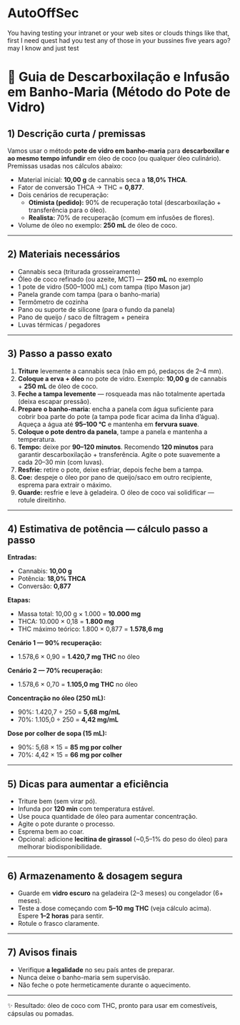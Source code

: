 # AutoOffSec
You having testing your intranet or your web sites or clouds things like that, first I need quest had you test any of those in your bussines five years ago? may I know and just test



# 🌿 Guia de Descarboxilação e Infusão em Banho-Maria (Método do Pote de Vidro)

## 1) Descrição curta / premissas
Vamos usar o método **pote de vidro em banho-maria** para **descarboxilar e ao mesmo tempo infundir** em óleo de coco (ou qualquer óleo culinário).  
Premissas usadas nos cálculos abaixo:
- Material inicial: **10,00 g** de cannabis seca a **18,0% THCA**.  
- Fator de conversão THCA → THC = **0,877**.  
- Dois cenários de recuperação:
  - **Otimista (pedido):** 90% de recuperação total (descarboxilação + transferência para o óleo).  
  - **Realista:** 70% de recuperação (comum em infusões de flores).  
- Volume de óleo no exemplo: **250 mL** de óleo de coco.

---

## 2) Materiais necessários
- Cannabis seca (triturada grosseiramente)  
- Óleo de coco refinado (ou azeite, MCT) — **250 mL** no exemplo  
- 1 pote de vidro (500–1000 mL) com tampa (tipo Mason jar)  
- Panela grande com tampa (para o banho-maria)  
- Termômetro de cozinha  
- Pano ou suporte de silicone (para o fundo da panela)  
- Pano de queijo / saco de filtragem + peneira  
- Luvas térmicas / pegadores  

---

## 3) Passo a passo exato
1. **Triture** levemente a cannabis seca (não em pó, pedaços de 2–4 mm).  
2. **Coloque a erva + óleo** no pote de vidro. Exemplo: **10,00 g** de cannabis + **250 mL** de óleo de coco.  
3. **Feche a tampa levemente** — rosqueada mas não totalmente apertada (deixa escapar pressão).  
4. **Prepare o banho-maria:** encha a panela com água suficiente para cobrir boa parte do pote (a tampa pode ficar acima da linha d’água). Aqueça a água até **95–100 °C** e mantenha em **fervura suave**.  
5. **Coloque o pote dentro da panela**, tampe a panela e mantenha a temperatura.  
6. **Tempo:** deixe por **90–120 minutos**. Recomendo **120 minutos** para garantir descarboxilação + transferência. Agite o pote suavemente a cada 20–30 min (com luvas).  
7. **Resfrie:** retire o pote, deixe esfriar, depois feche bem a tampa.  
8. **Coe:** despeje o óleo por pano de queijo/saco em outro recipiente, esprema para extrair o máximo.  
9. **Guarde:** resfrie e leve à geladeira. O óleo de coco vai solidificar — rotule direitinho.

---

## 4) Estimativa de potência — cálculo passo a passo

**Entradas:**
- Cannabis: **10,00 g**  
- Potência: **18,0% THCA**  
- Conversão: **0,877**  

**Etapas:**  
- Massa total: 10,00 g × 1.000 = **10.000 mg**  
- THCA: 10.000 × 0,18 = **1.800 mg**  
- THC máximo teórico: 1.800 × 0,877 = **1.578,6 mg**  

**Cenário 1 — 90% recuperação:**  
- 1.578,6 × 0,90 = **1.420,7 mg THC** no óleo  

**Cenário 2 — 70% recuperação:**  
- 1.578,6 × 0,70 = **1.105,0 mg THC** no óleo  

**Concentração no óleo (250 mL):**  
- 90%: 1.420,7 ÷ 250 = **5,68 mg/mL**  
- 70%: 1.105,0 ÷ 250 = **4,42 mg/mL**  

**Dose por colher de sopa (15 mL):**  
- 90%: 5,68 × 15 = **85 mg por colher**  
- 70%: 4,42 × 15 = **66 mg por colher**  

---

## 5) Dicas para aumentar a eficiência
- Triture bem (sem virar pó).  
- Infunda por **120 min** com temperatura estável.  
- Use pouca quantidade de óleo para aumentar concentração.  
- Agite o pote durante o processo.  
- Esprema bem ao coar.  
- Opcional: adicione **lecitina de girassol** (~0,5–1% do peso do óleo) para melhorar biodisponibilidade.  

---

## 6) Armazenamento & dosagem segura
- Guarde em **vidro escuro** na geladeira (2–3 meses) ou congelador (6+ meses).  
- Teste a dose começando com **5–10 mg THC** (veja cálculo acima). Espere **1–2 horas** para sentir.  
- Rotule o frasco claramente.  

---

## 7) Avisos finais
- Verifique **a legalidade** no seu país antes de preparar.  
- Nunca deixe o banho-maria sem supervisão.  
- Não feche o pote hermeticamente durante o aquecimento.  

---

✨ Resultado: óleo de coco com THC, pronto para usar em comestíveis, cápsulas ou pomadas.  

